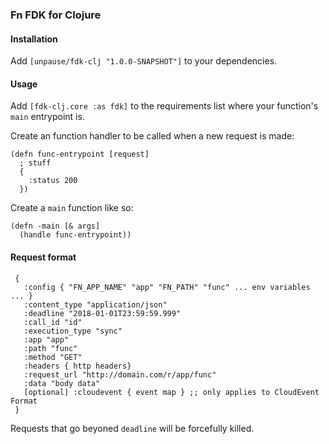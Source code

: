 ### Fn FDK for Clojure


#### Installation

Add `[unpause/fdk-clj "1.0.0-SNAPSHOT"]` to your dependencies.


#### Usage

Add `[fdk-clj.core :as fdk]` to the requirements list where your function's `main` entrypoint is.

Create an function handler to be called when a new request is made:

```
(defn func-entrypoint [request]
  ; stuff
  {
    :status 200
  })
```

Create a `main` function like so:

```
(defn -main [& args]
  (handle func-entrypoint))
```

#### Request format

```
 {
   :config { "FN_APP_NAME" "app" "FN_PATH" "func" ... env variables ... }
   :content_type "application/json"
   :deadline "2018-01-01T23:59:59.999"
   :call_id "id"
   :execution_type "sync"
   :app "app"
   :path "func"
   :method "GET"
   :headers { http headers}
   :request_url "http://domain.com/r/app/func"
   :data "body data"
   [optional] :cloudevent { event map } ;; only applies to CloudEvent Format
 }
```

Requests that go beyoned `deadline` will be forcefully killed.